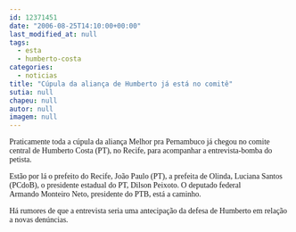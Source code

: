```yaml
---
id: 12371451
date: "2006-08-25T14:10:00+00:00"
last_modified_at: null
tags:
  - esta
  - humberto-costa
categories:
  - noticias
title: "Cúpula da aliança de Humberto já está no comitê"
sutia: null
chapeu: null
autor: null
imagem: null
---
```

<p><P><FONT face=Verdana>Praticamente toda a cúpula da aliança Melhor pra&nbsp;Pernambuco já chegou no comite central de Humberto Costa (PT), no Recife, para acompanhar a entrevista-bomba do petista.</FONT></P></p>
<p><P><FONT face=Verdana>Estão por lá o prefeito do Recife, João Paulo (PT), a prefeita de Olinda, Luciana Santos (PCdoB), o presidente estadual do PT, Dilson Peixoto.&nbsp;O deputado federal Armando&nbsp;Monteiro Neto, presidente do PTB, está a caminho.</FONT></P></p>
<p><P><FONT face=Verdana>Há&nbsp;rumores de que a entrevista seria uma antecipação da defesa de&nbsp;Humberto em relação a novas denúncias.<BR></P></FONT> </p>
